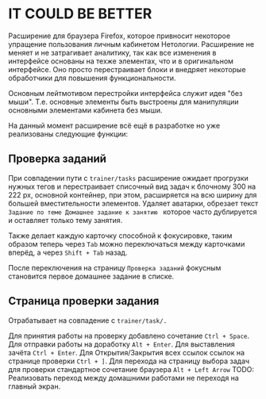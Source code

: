 # **IT COULD BE BETTER** #

Расширение для браузера Firefox, которое привносит некоторое упращение пользования личным кабинетом Нетологии. Расширение не меняет и не затрагивает аналитику, так как все изменения в интерфейсе основаны на техже элементах, что и в оригинальном интерфейсе. Оно просто перестраивает блоки и внедряет некоторые обработчики для повышения функциональности. 

Основным лейтмотивом перестройки интерфейса служит идея "без мыши". Т.е. основные элементы быть выстроены для манипуляции основными элементами кабинета без мыши. 

На данный момент расширение всё ещё в разработке но уже реализованы следующие функции:

## Проверка заданий ##
При совпадении пути с `trainer/tasks` расширение ожидает прогрузки нужных тегов и перестраивает списочный вид задач к блочному 300 на 222 px, основной контейнер, при этом, расширяется на всю ширину для большей вместительности элементов. Удаляет аватарки, обрезает текст `Задание по теме Домашнее задание к занятию ` которое часто дублируется и оставляет только тему занятия.

Также делает каждую карточку способной к фокусировке, таким образом теперь через `Tab` можно переключаться между карточками вперёд, а через `Shift + Tab` назад.

После переключения на страницу `Проверка заданий` фокусным становится первое домашнее задание в списке. 

## Страница проверки задания ##
Отрабатывает на совпадение с `trainer/task/.` 

Для принятия работы на проверку добавлено сочетание `Ctrl + Space`.
Для отправки работы на доработку `Alt + Enter`.
Для выставления зачёта `Ctrl + Enter`.
Для Открытия/Закрытия всех ссылок ссылок на странице проверки `Ctrl + ]`.
Для перехода на страницу выбора задач для проверки стандартное сочетание браузера `Alt + Left Arrow` 
TODO: Реализовать переход между домашними работами не переходя на главный экран. 



